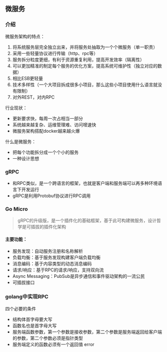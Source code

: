## 微服务

### 介绍

微服务架构的特点：

1. 将系统服务层完全独立出来，并将服务处抽取为一个个微服务（单一职责）
2. 采用一些轻量协议进行传输（http、rpc等）
3. 服务拆分粒度更细，有利于资源重复利用，提高开发效率（隔离性）
4. 可以更加精准的制定每个服务的优化方案，提高系统可维护性（独立对应的数据）
5. 相比ESB更轻量
6. 技术多样性（一个大项目拆成很多小项目，那么这些小项目使用什么语言就没有限制）
7. 对外REST，对内RPC

行业现状：

- 更新要求快，每周一次占相当一部分
- 系统越来越复杂、运维管理难、访问增速快
- 微服务架构搭配docker越来越火爆

什么是微服务：

- 把每个功能拆分成一个个小的服务
- 一种设计思想

### gRPC

- 和RPC类似，是一个跨语言的框架，也就是客户端和服务端可以再多种环境语言下开发运行
- gRPC是利用Protobuf协议进行RPC调用

### Go Micro

> gRPC的升级版，是一个插件化的基础框架，基于此可构建微服务，设计哲学是可插拔的插件化架构

#### 主要功能：

- 服务发现：自动服务注册和名称解析
- 负载均衡：基于服务发现构建客户端负载均衡
- 消息编码：基于内容类型的动态消息编码
- 请求/响应：基于RPC的请求/响应，支持双向流
- Async Messaging：PubSub是异步通信和事件驱动架构的一流公民
- 可插拔接口

### golang中实现RPC

四个必要的条件

- 结构体首字母要大写
- 函数名也是首字母大写
- 服务端函数参数，第一个参数是接收参数，第二个参数是服务端返回给客户端的参数，第二个参数必须是指针类型
- 服务端定义的函数必须有一个返回值 error

